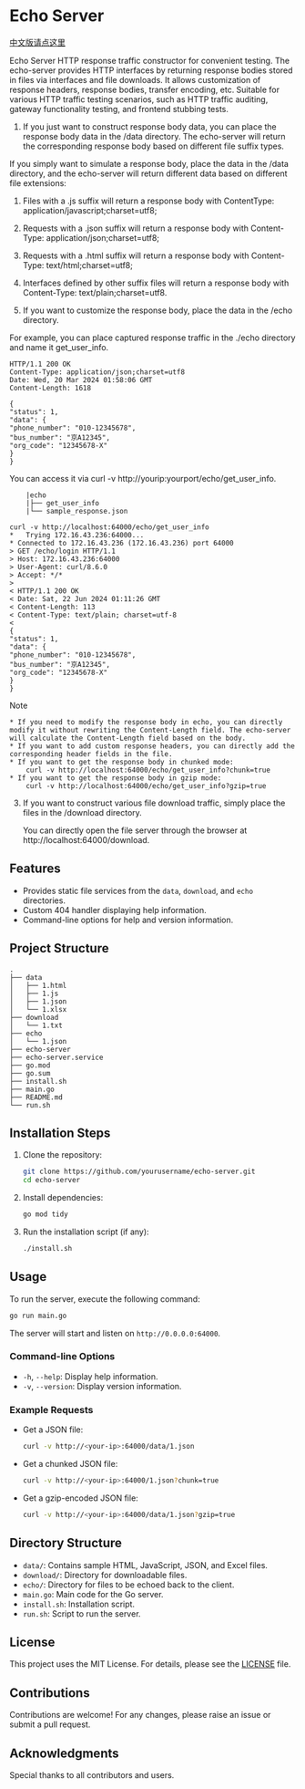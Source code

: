 
# Echo Server

[中文版请点这里](README_zh.md)

Echo Server HTTP response traffic constructor for convenient testing. The echo-server provides HTTP interfaces by returning response bodies stored in files via interfaces and file downloads. It allows customization of response headers, response bodies, transfer encoding, etc. Suitable for various HTTP traffic testing scenarios, such as HTTP traffic auditing, gateway functionality testing, and frontend stubbing tests.

1. If you just want to construct response body data, you can place the response body data in the /data directory. The echo-server will return the corresponding response body based on different file suffix types.

If you simply want to simulate a response body, place the data in the /data directory, and the echo-server will return different data based on different file extensions:
1. Files with a .js suffix will return a response body with ContentType: application/javascript;charset=utf8;
2. Requests with a .json suffix will return a response body with Content-Type: application/json;charset=utf8;
3. Requests with a .html suffix will return a response body with Content-Type: text/html;charset=utf8;
4. Interfaces defined by other suffix files will return a response body with Content-Type: text/plain;charset=utf8.

2. If you want to customize the response body, place the data in the /echo directory.

For example, you can place captured response traffic in the ./echo directory and name it get_user_info.

```
HTTP/1.1 200 OK
Content-Type: application/json;charset=utf8
Date: Wed, 20 Mar 2024 01:58:06 GMT
Content-Length: 1618

{
"status": 1,
"data": {
"phone_number": "010-12345678",
"bus_number": "京A12345",
"org_code": "12345678-X"
}
}
```

You can access it via curl -v http://yourip:yourport/echo/get_user_info.

```
    |echo
    |├── get_user_info
    |└── sample_response.json
```

```
curl -v http://localhost:64000/echo/get_user_info
*   Trying 172.16.43.236:64000...
* Connected to 172.16.43.236 (172.16.43.236) port 64000
> GET /echo/login HTTP/1.1
> Host: 172.16.43.236:64000
> User-Agent: curl/8.6.0
> Accept: */*
>
< HTTP/1.1 200 OK
< Date: Sat, 22 Jun 2024 01:11:26 GMT
< Content-Length: 113
< Content-Type: text/plain; charset=utf-8
<
{
"status": 1,
"data": {
"phone_number": "010-12345678",
"bus_number": "京A12345",
"org_code": "12345678-X"
}
}
```

Note

    * If you need to modify the response body in echo, you can directly modify it without rewriting the Content-Length field. The echo-server will calculate the Content-Length field based on the body.
    * If you want to add custom response headers, you can directly add the corresponding header fields in the file.
    * If you want to get the response body in chunked mode:
        curl -v http://localhost:64000/echo/get_user_info?chunk=true
    * If you want to get the response body in gzip mode:
        curl -v http://localhost:64000/echo/get_user_info?gzip=true

3. If you want to construct various file download traffic, simply place the files in the /download directory.

    You can directly open the file server through the browser at http://localhost:64000/download.

## Features

- Provides static file services from the `data`, `download`, and `echo` directories.
- Custom 404 handler displaying help information.
- Command-line options for help and version information.

## Project Structure

```
.
├── data
│   ├── 1.html
│   ├── 1.js
│   ├── 1.json
│   └── 1.xlsx
├── download
│   └── 1.txt
├── echo
│   └── 1.json
├── echo-server
├── echo-server.service
├── go.mod
├── go.sum
├── install.sh
├── main.go
├── README.md
└── run.sh
```

## Installation Steps

1. Clone the repository:

    ```bash
    git clone https://github.com/yourusername/echo-server.git
    cd echo-server
    ```

2. Install dependencies:

    ```bash
    go mod tidy
    ```

3. Run the installation script (if any):

    ```bash
    ./install.sh
    ```

## Usage

To run the server, execute the following command:

```bash
go run main.go
```

The server will start and listen on `http://0.0.0.0:64000`.

### Command-line Options

- `-h`, `--help`: Display help information.
- `-v`, `--version`: Display version information.

### Example Requests

- Get a JSON file:

    ```bash
    curl -v http://<your-ip>:64000/data/1.json
    ```

- Get a chunked JSON file:

    ```bash
    curl -v http://<your-ip>:64000/1.json?chunk=true
    ```

- Get a gzip-encoded JSON file:

    ```bash
    curl -v http://<your-ip>:64000/data/1.json?gzip=true
    ```

## Directory Structure

- `data/`: Contains sample HTML, JavaScript, JSON, and Excel files.
- `download/`: Directory for downloadable files.
- `echo/`: Directory for files to be echoed back to the client.
- `main.go`: Main code for the Go server.
- `install.sh`: Installation script.
- `run.sh`: Script to run the server.

## License

This project uses the MIT License. For details, please see the [LICENSE](LICENSE) file.

## Contributions

Contributions are welcome! For any changes, please raise an issue or submit a pull request.

## Acknowledgments

Special thanks to all contributors and users.
